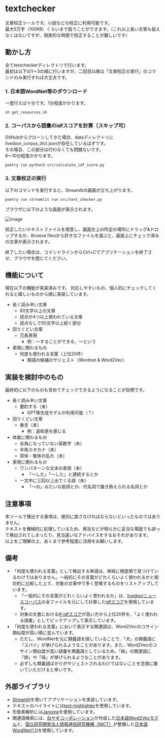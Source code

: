 # textchecker
文章校正ツールです。小説などの校正に利用可能です。  
最大5万字（100KB）くらいまで扱うことができます。（これ以上長い文章も扱えなくはないですが、現実的な時間で校正することが難しいです）

## 動かし方
全てtextcheckerディレクトリで行います。  
最初は以下の1〜3の順に行いますが、二回目以降は「文章校正の実行」のコマンドのみ実行すれば大丈夫です。

### 1. 日本語WordNet等のダウンロード
一度行えば十分です。1分程度かかります。
```
sh get_resources.sh
```

### 2. コーパスから語彙のidfスコアを計算（スキップ可）
GitHubからクローンしてきた場合、dataディレクトリにlivedoor_corpus_dict.jsonが存在しているはずです。  
その場合、この部分は行わなくても問題ないです。  
8〜10分程度かかります。
```
poetry run python3 src/calculate_idf_score.py
```

### 3. 文章校正の実行
以下のコマンドを実行すると、Streamlitの画面が立ち上がります。  
```
poetry run streamlit run src/text_checker.py
```
ブラウザに以下のような画面が表示されます。

![image](https://user-images.githubusercontent.com/50670279/230769301-caba5e1c-04b4-4530-a53e-14e2ff662968.png)  

校正したいテキストファイルを用意し、画面左上の所定の場所にドラッグ&ドロップするか、Browse filesから好きなファイルを選ぶと、画面上にチェック済みの文章が表示されます。  

終了したい場合は、コマンドラインからCtrl+Cでアプリケーションを終了させ、ブラウザを閉じてください。


## 機能について
現在以下の機能が実装済みです。 
対応しやすいもの、個人的にチェックしてくれると嬉しいものから順に実装しています。

- 長く読み辛い文章
    - 80文字以上の文章
    - 読点が4つ以上使われている文章
    - 読点なしで50文字以上続く部分
- 回りくどい文章
    - 冗長表現
        - 例：〜することができる、〜という
- 表現に関わるもの
    - 何度も使われる言葉（上位20件）
        - 類語の候補のサジェスト（Wordnet & Word2Vec）


## 実装を検討中のもの
最終的に以下のものも含めてチェックできるようになることが目標です。  

- 長く読み辛い文章
    - 要約する（未）
        - GPT等生成モデルが利用可能（？）
- 回りくどい文章
    - 重言（未）
        - 例：違和感を感じる
- 体裁に関わるもの
    - 全角になっていない英数字（未）
    - 半角カタカナ（未）
    - 常体・敬体の乱れ（未）
- 表現に関わるもの
    - ワンパターンな文末の表現（未）
        - 「〜した」「〜した」と連続するとか
    - 一文中に三回以上出てくる語（未）
        - 「〜の」みたいな助詞とか、代名詞で置き換えられる名詞とか


## 注意事項
本ツールで検出する事項は、絶対に直さなければならないといったものではありません。  
テキストを機械的に処理しているため、用法などが明らかに妥当な場面でも誤って検出されてしまったり、見当違いなアドバイスをするおそれがあります。  
以上をご理解の上、あくまで参考程度に活用をお願いします。


## 備考
- 「何度も使われる言葉」として検出する単語は、単純に頻度順で見つけているわけではありません。一般的にその言葉がどれくらいよく使われるかと相対的に比較した上で、対象の文章中で多く登場するものをリストアップしています。
    - 「一般的にその言葉がどれくらいよく使われるか」は、[livedoorニュースコーパス](https://www.rondhuit.com/download.html)の全ファイルを元にして計算した[idfスコア](https://ja.wikipedia.org/wiki/Tf-idf)を使用しています。
    - 対象の文書における[tf-idfスコア](https://ja.wikipedia.org/wiki/Tf-idf)が高い方から上位20件を、「よく使われる語彙」としてピックアップして表示しています。
- 「何度も使われる言葉」において表示する関連語は、Word2Vecのコサイン類似度が高い順に並んでいます。
    - ただし、WordNetを元に類義語を探していることで、「犬」の類義語に「スパイ」が挙げられるようなことがあります。また、Word2Vecのコサイン類似度が高い語彙を類義語としているため、「妹」の関連語に「姉」や「母」が挙げられるようなことがあります。
    - 必ずしも類義語ばかりがサジェストされるわけではないことを念頭に置いていただけると幸いです。


## 外部ライブラリ
- [Streamlit](https://streamlit.io)を用いてアプリケーションを実装しています。
- テキストのハイライトには[text-highlighter](https://github.com/kevin91nl/text-highlighter)を使用しています。
- 形態素解析には[Janome](https://mocobeta.github.io/janome/)を使用しています。
- 関連語検索には、[白ヤギコーポレーション](https://shiroyagi.co.jp)が作成した[日本語Word2Vecモデル](https://aial.shiroyagi.co.jp/2017/02/japanese-word2vec-model-builder/)と、[国立研究開発法人情報通信研究機構（NICT）](https://www.nict.go.jp)が整備した[日本語WordNet(1.1)](https://bond-lab.github.io/wnja/jpn/downloads.html)を使用しています。
